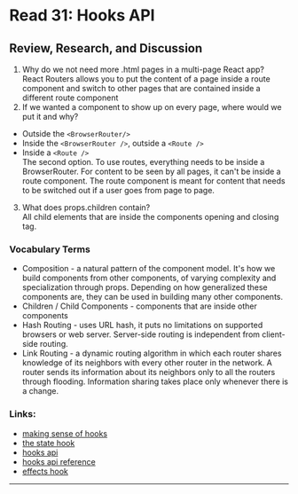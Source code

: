 # Read 31: Hooks API

## Review, Research, and Discussion

1. Why do we not need more .html pages in a multi-page React app?  
   React Routers allows you to put the content of a page inside a route component and switch to other pages that are contained inside a different route component
2. If we wanted a component to show up on every page, where would we put it and why?

- Outside the `<BrowserRouter/>`
- Inside the `<BrowserRouter />`, outside a `<Route />`
- Inside a `<Route />`  
   The second option. To use routes, everything needs to be inside a BrowserRouter. For content to be seen by all pages, it can't be inside a route component. The route component is meant for content that needs to be switched out if a user goes from page to page.

3. What does props.children contain?  
   All child elements that are inside the components opening and closing tag.

### Vocabulary Terms

- Composition - a natural pattern of the component model. It's how we build components from other components, of varying complexity and specialization through props. Depending on how generalized these components are, they can be used in building many other components.
- Children / Child Components - components that are inside other components
- Hash Routing - uses URL hash, it puts no limitations on supported browsers or web server. Server-side routing is independent from client-side routing.
- Link Routing - a dynamic routing algorithm in which each router shares knowledge of its neighbors with every other router in the network. A router sends its information about its neighbors only to all the routers through flooding. Information sharing takes place only whenever there is a change.

### Links:

- [making sense of hooks](https://medium.com/@dan_abramov/making-sense-of-react-hooks-fdbde8803889)
- [the state hook](https://reactjs.org/docs/hooks-state.html)
- [hooks api](https://reactjs.org/docs/hooks-overview.html)
- [hooks api reference](https://reactjs.org/docs/hooks-reference.html)
- [effects hook](https://reactjs.org/docs/hooks-effect.html)

<hr>
